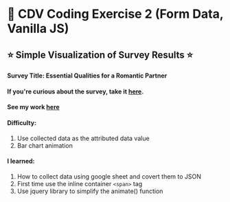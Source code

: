 # 💝 CDV Coding Exercise 2 (Form Data, Vanilla JS)

## ⭐️ Simple Visualization of Survey Results ⭐️

#### Survey Title: Essential Qualities for a Romantic Partner

#### If you're curious about the survey, take it [here](https://forms.gle/vGrf2pay4MUjEL6o6).

#### See my work [here](https://zoexiao0516.github.io/cdv-student/coding-exercises/coding-exercise-2/index.html)

#### Difficulty:
1. Use collected data as the attributed data value
1. Bar chart animation

#### I learned:
1. How to collect data using google sheet and covert them to JSON
1. First time use the inline container `<span>` tag
1. Use jquery library to simplify the animate() function
